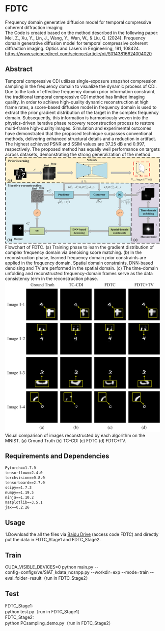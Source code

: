 # FDTC
Frequency domain generative diffusion model for temporal compressive coherent diffraction imaging  
The Code is created based on the method described in the following paper:  
Mei, Z., Xu, Y., Lin, J., Wang, Y., Wan, W., & Liu, Q. (2024). Frequency domain generative diffusion model for temporal compressive coherent diffraction imaging. Optics and Lasers in Engineering, 181, 108424.  
https://www.sciencedirect.com/science/article/pii/S0143816624004020  
## Abstract  
Temporal compressive CDI utilizes single-exposure snapshot compression sampling in the frequency domain to visualize the dynamic process of CDI. Due to the lack of effective frequency domain prior information constraint, the traditional temporal compressive CDI method has limited imaging quality. In order to achieve high-quality dynamic reconstruction at high frame rates, a score-based diffusion model in frequency domain is used to extract the prior gradient distribution of the target in the complex frequency domain. Subsequently, this information is harmoniously woven into the physics-driven iterative phase recovery reconstruction process to restore multi-frame high-quality images. Simulation and experimental outcomes have demonstrated that the proposed technique surpasses conventional methods, delivering enhanced structural details and a reduction in artifact. The highest achieved PSNR and SSIM values are 37.25 dB and 0.997, respectively. The proposed method has equally well performance on targets across datasets, demonstrating the strong generalization of the method.
![FDTC](https://github.com/yqx7150/FDTC/blob/main/images/FDTC.jpg?raw=true)  
Flowchart of FDTC. (a) Training phase to learn the gradient distribution of complex frequency domain via denoising score matching. (b) In the reconstruction phase, learned frequency domain prior constraints are applied in the frequency domain. Spatial domain constraints, DNN-based denoising and TV are performed in the spatial domain. (c) The time-domain unfolding and reconstructed frequency-domain frames serve as the data consistency term in the reconstruction phase.  
![mnist_results](https://github.com/yqx7150/FDTC/blob/main/images/mnist_results.jpg?raw=true)  
Visual comparison of images reconstructed by each algorithm on the MNIST. (a) Ground Truth (b) TC–CDI (c) FDTC (d) FDTC+TV.  
## Requirements and Dependencies
```python==3.7.11  
Pytorch==1.7.0  
tensorflow==2.4.0  
torchvision==0.8.0  
tensorboard==2.7.0  
scipy==1.7.3  
numpy==1.19.5  
ninja==1.10.2  
matplotlib==3.5.1  
jax==0.2.26
```
## Usage
1.Download the all the files via [Baidu Drive](https://pan.baidu.com/s/10ionrg_120nQO9sJ2Iz6WA) (access code FDTC) and directly put the data in FDTC_Stage1 and FDTC_Stage2.  
## Train  
CUDA_VISIBLE_DEVICES=0 python main.py --config=configs/ve/SIAT_kdata_ncsnpp.py --workdir=exp --mode=train --eval_folder=result（run in FDTC_Stage2）  
## Test  
FDTC_Stage1:  
python test.py（run in FDTC_Stage1）  
FDTC_Stage2:  
python PCsampling_demo.py（run in FDTC_Stage2）  
